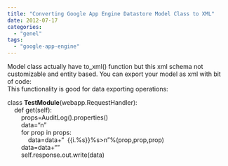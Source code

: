 ```yaml
---
title: "Converting Google App Engine Datastore Model Class to XML"
date: 2012-07-17
categories: 
  - "genel"
tags: 
  - "google-app-engine"
---
```


Model class actually have to\_xml() function but this xml schema not customizable and entity based. You can export your model as xml with bit of code:  
This functionality is good for data exporting operations:  
  
  
class **TestModule**(webapp.RequestHandler):   
    def get(self):  
        props=AuditLog().properties()  
        data=“n”  
        for prop in props:  
            data=data+“  {{i.%s}}%s>n”%(prop,prop,prop)  
        data=data+“”          
        self.response.out.write(data)
